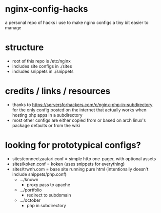 # nginx-config-hacks
a personal repo of hacks i use to make nginx configs a tiny bit easier to manage

# structure
* root of this repo is /etc/nginx
* includes site configs in ./sites
* includes snippets in ./snippets

# credits / links / resources
* thanks to https://serversforhackers.com/c/nginx-php-in-subdirectory for the only config posted on the internet that actually works when hosting php apps in a subdirectory
* most other configs are either copied from or based on arch linux's package defaults or from the wiki

# looking for prototypical configs?
* sites/connectzaatari.conf = simple http one-pager, with optional assets
* sites/koken.conf = koken (uses snippets for everything)
* sites/trwnh.com = base site running pure html (intentionally doesn't include snippets/php.conf)
  * .../known
    * proxy pass to apache
  * .../portfolio
    * redirect to subdomain
  * .../october
    * php in subdirectory
